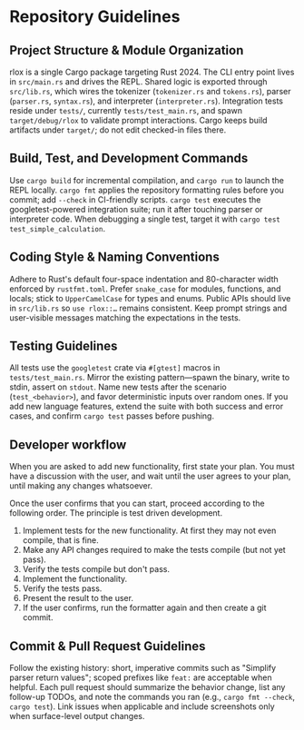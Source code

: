 # Repository Guidelines

## Project Structure & Module Organization

rlox is a single Cargo package targeting Rust 2024. The CLI entry point lives
in `src/main.rs` and drives the REPL. Shared logic is exported through
`src/lib.rs`, which wires the tokenizer (`tokenizer.rs` and `tokens.rs`),
parser (`parser.rs`, `syntax.rs`), and interpreter (`interpreter.rs`).
Integration tests reside under `tests/`, currently `tests/test_main.rs`, and
spawn `target/debug/rlox` to validate prompt interactions. Cargo keeps build
artifacts under `target/`; do not edit checked-in files there.

## Build, Test, and Development Commands

Use `cargo build` for incremental compilation, and `cargo run` to launch the
REPL locally. `cargo fmt` applies the repository formatting rules before you
commit; add `--check` in CI-friendly scripts. `cargo test` executes the
googletest-powered integration suite; run it after touching parser or
interpreter code. When debugging a single test, target it with `cargo test
test_simple_calculation`.

## Coding Style & Naming Conventions

Adhere to Rust's default four-space indentation and 80-character width enforced
by `rustfmt.toml`. Prefer `snake_case` for modules, functions, and locals;
stick to `UpperCamelCase` for types and enums. Public APIs should live in
`src/lib.rs` so `use rlox::…` remains consistent. Keep prompt strings and
user-visible messages matching the expectations in the tests.

## Testing Guidelines

All tests use the `googletest` crate via `#[gtest]` macros in
`tests/test_main.rs`. Mirror the existing pattern—spawn the binary, write to
stdin, assert on `stdout`. Name new tests after the scenario
(`test_<behavior>`), and favor deterministic inputs over random ones. If you
add new language features, extend the suite with both success and error cases,
and confirm `cargo test` passes before pushing.

## Developer workflow

When you are asked to add new functionality, first state your plan. You must
have a discussion with the user, and wait until the user agrees to your plan,
until making any changes whatsoever.

Once the user confirms that you can start, proceed according to the following
order. The principle is test driven development.

1. Implement tests for the new functionality. At first they may not even
   compile, that is fine.
2. Make any API changes required to make the tests compile (but not yet pass).
3. Verify the tests compile but don't pass.
4. Implement the functionality.
5. Verify the tests pass.
6. Present the result to the user.
7. If the user confirms, run the formatter again and then create a git commit.

## Commit & Pull Request Guidelines

Follow the existing history: short, imperative commits such as "Simplify parser
return values"; scoped prefixes like `feat:` are acceptable when helpful. Each
pull request should summarize the behavior change, list any follow-up TODOs,
and note the commands you ran (e.g., `cargo fmt --check`, `cargo test`). Link
issues when applicable and include screenshots only when surface-level output
changes.

